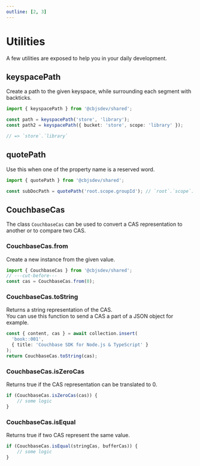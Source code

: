 ```yaml
---
outline: [2, 3]
---
```


# Utilities

A few utilities are exposed to help you in your daily development.

## keyspacePath
Create a path to the given keyspace, while surrounding each segment with backticks.

```ts twoslash
import { keyspacePath } from '@cbjsdev/shared';

const path = keyspacePath('store', 'library');
const path2 = keyspacePath({ bucket: 'store', scope: 'library' }); 

// => `store`.`library`
```

## quotePath
Use this when one of the property name is a reserved word.

```ts twoslash
import { quotePath } from '@cbjsdev/shared';

const subDocPath = quotePath('root.scope.groupId'); // `root`.`scope`.`groupId`
```

## CouchbaseCas

The class `CouchbaseCas` can be used to convert a CAS representation to another or to compare two CAS.

### CouchbaseCas.from

Create a new instance from the given value.

```ts twoslash
import { CouchbaseCas } from '@cbjsdev/shared';
// ---cut-before---
const cas = CouchbaseCas.from(0);
```

### CouchbaseCas.toString

Returns a string representation of the CAS.  
You can use this function to send a CAS a part of a JSON object for example.

```ts
const { content, cas } = await collection.insert(
  'book::001', 
  { title: 'Couchbase SDK for Node.js & TypeScript' }
);
return CouchbaseCas.toString(cas);
```

### CouchbaseCas.isZeroCas

Returns true if the CAS representation can be translated to 0.

```ts
if (CouchbaseCas.isZeroCas(cas)) {
    // some logic
}
```


### CouchbaseCas.isEqual

Returns true if two CAS represent the same value.

```ts
if (CouchbaseCas.isEqual(stringCas, bufferCas)) {
    // some logic
}
```